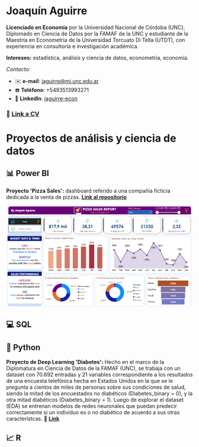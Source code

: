 
# Joaquín Aguirre

**Licenciado en Economía** por la Universidad Nacional de Córdoba (UNC), Diplomado en Ciencia de Datos por la FAMAF de la UNC y estudiante de la Maestría en Econometría de la Universidad Torcuato Di Tella (UTDT), con experiencia en consultoría e investigación académica.

**Intereses:** estadística, análisis y ciencia de datos, econometría, economía.

*Contacto:*
- ✉️ **e-mail**: jaguirre@mi.unc.edu.ar
- ☎️ **Teléfono**: +5493513993271
- 🔗 **LinkedIn**: [jaguirre-econ](https://www.linkedin.com/in/jaguirre-econ/)

### 📄 [Link a CV](https://github.com/jaguirre-econ/profile/blob/main/CV%20-%20Aguirre%2C%20Joaqu%C3%ADn.pdf)

# Proyectos de análisis y ciencia de datos

## 📊 Power BI 

**Proyecto 'Pizza Sales':** dashboard referido a una compañía ficticia dedicada a la venta de pizzas. [**Link al repositorio**]()

![](images/bi_report_1.png)

## 💻 SQL 

## 🐍 Python 

**Proyecto de Deep Learning 'Diabetes':** Hecho en el marco de la Diplomatura en Ciencia de Datos de la FAMAF (UNC), se trabaja con un dataset con 70.692 entradas y 21 variables correspondiente a los resultados de una encuesta telefónica hecha en Estados Unidos en la que se le pregunta a cientos de miles de personas sobre sus condiciones de salud, siendo la mitad de los encuestados no diabéticos (Diabetes_binary = 0), y la otra mitad diabéticos (Diabetes_binary = 1). Luego de explorar el dataset (EDA) se entrenan modelos de redes neuronales que puedan predecir correctamente si un individuo es o no diabético de acuerdo a sus otras característcas. 
🔗 [**Link**](https://github.com/jaguirre-econ/Proyectos-Ciencia-de-Datos/blob/main/Deep_Learning_Diabetes.ipynb)

## 📈 R


